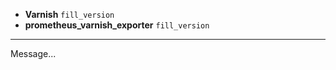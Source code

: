 * **Varnish** `fill_version`
* **prometheus_varnish_exporter** `fill_version`

------------------

Message...
